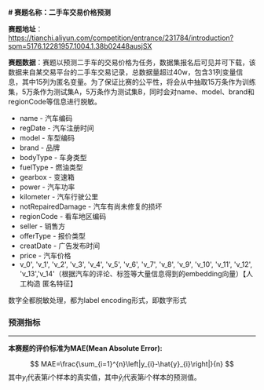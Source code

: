 **# 赛题名称：二手车交易价格预测**

**赛题地址**：https://tianchi.aliyun.com/competition/entrance/231784/introduction?spm=5176.12281957.1004.1.38b02448ausjSX

**赛题数据**：赛题以预测二手车的交易价格为任务，数据集报名后可见并可下载，该数据来自某交易平台的二手车交易记录，总数据量超过40w，包含31列变量信息，其中15列为匿名变量。为了保证比赛的公平性，将会从中抽取15万条作为训练集，5万条作为测试集A，5万条作为测试集B，同时会对name、model、brand和regionCode等信息进行脱敏。

* name - 汽车编码
* regDate - 汽车注册时间
* model - 车型编码
* brand - 品牌
* bodyType - 车身类型
* fuelType - 燃油类型
* gearbox - 变速箱
* power - 汽车功率
* kilometer - 汽车行驶公里
* notRepairedDamage - 汽车有尚未修复的损坏
* regionCode - 看车地区编码
* seller - 销售方
* offerType - 报价类型
* creatDate - 广告发布时间
* price - 汽车价格
* v_0', 'v_1', 'v_2', 'v_3', 'v_4', 'v_5', 'v_6', 'v_7', 'v_8', 'v_9', 'v_10', 'v_11', 'v_12', 'v_13','v_14'（根据汽车的评论、标签等大量信息得到的embedding向量）【人工构造 匿名特征】
　
 
数字全都脱敏处理，都为label encoding形式，即数字形式



### 预测指标

---

**本赛题的评价标准为MAE(Mean Absolute Error):**

$$
MAE=\frac{\sum_{i=1}^{n}\left|y_{i}-\hat{y}_{i}\right|}{n}
$$
其中$y_{i}$代表第$i$个样本的真实值，其中$\hat{y}_{i}$代表第$i$个样本的预测值。
